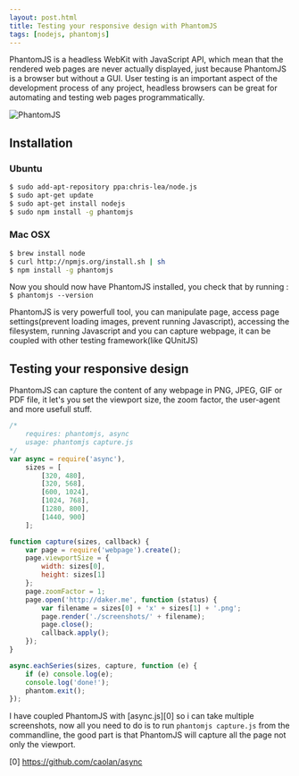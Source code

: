 ```yaml
---
layout: post.html
title: Testing your responsive design with PhantomJS
tags: [nodejs, phantomjs]
---
```


PhantomJS is a headless WebKit with JavaScript API, which mean that the rendered web pages are never actually displayed, just because PhantomJS is a browser but without a GUI. User testing is an important aspect of the development process of any project, headless browsers can be great for automating and testing web pages programmatically.

![PhantomJS](/assets/posts/phantomjs.png)

## Installation

### Ubuntu
```sh
$ sudo add-apt-repository ppa:chris-lea/node.js
$ sudo apt-get update
$ sudo apt-get install nodejs
$ sudo npm install -g phantomjs
```

### Mac OSX

```sh
$ brew install node
$ curl http://npmjs.org/install.sh | sh
$ npm install -g phantomjs
```

Now you should now have PhantomJS installed, you check that by running :
```$ phantomjs --version```

PhantomJS is very powerfull tool, you can manipulate page, access page settings(prevent loading images, prevent running Javascript), accessing the filesystem, running Javascript and you can capture webpage, it can be coupled with other testing framework(like QUnitJS)

## Testing your responsive design
PhantomJS can capture the content of any webpage in PNG, JPEG, GIF or PDF file, it let's you set the viewport size, the zoom factor, the user-agent and more usefull stuff.

```js
/*
    requires: phantomjs, async
    usage: phantomjs capture.js
*/
var async = require('async'),
    sizes = [
        [320, 480],
        [320, 568],
        [600, 1024],
        [1024, 768],
        [1280, 800],
        [1440, 900]
    ];

function capture(sizes, callback) {
    var page = require('webpage').create();
    page.viewportSize = {
        width: sizes[0],
        height: sizes[1]
    };
    page.zoomFactor = 1;
    page.open('http://daker.me', function (status) {
        var filename = sizes[0] + 'x' + sizes[1] + '.png';
        page.render('./screenshots/' + filename);
        page.close();
        callback.apply();
    });
}

async.eachSeries(sizes, capture, function (e) {
    if (e) console.log(e);
    console.log('done!');
    phantom.exit();
});
```

I have coupled PhantomJS with [async.js][0] so i can take multiple screenshots, now all you need to do is to run ```phantomjs capture.js``` from the commandline, the good part is that PhantomJS will capture all the page not only the viewport.

[0] https://github.com/caolan/async